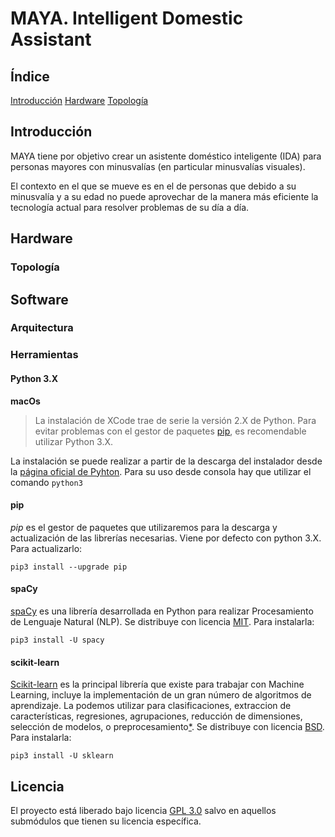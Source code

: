 # MAYA. Intelligent Domestic Assistant

## Índice

[Introducción](#Introduccion)
[Hardware](#Hardware)
  [Topología](#Topologia)

## Introducción

MAYA tiene por objetivo crear un asistente doméstico inteligente (IDA) para personas mayores con minusvalías (en particular minusvalías visuales).

El contexto en el que se mueve es en el de personas que debido a su minusvalía y a su edad no puede aprovechar de la manera más eficiente la tecnología actual para resolver problemas de su día a día.

## Hardware

### Topología

## Software

### Arquitectura

### Herramientas

#### Python 3.X

**macOs**
> La instalación de XCode trae de serie la versión 2.X de Python. Para evitar problemas con el gestor de paquetes [pip](https://pypi.python.org/pypi/pip), es recomendable utilizar Python 3.X.

La instalación se puede realizar a partir de la descarga del instalador desde la [página oficial de Pyhton](https://www.python.org/downloads/). Para su uso desde consola hay que utilizar el comando `python3`

#### pip

*pip* es el gestor de paquetes que utilizaremos para la descarga y actualización de las librerías necesarias. Viene por defecto con python 3.X. Para actualizarlo:

~~~
pip3 install --upgrade pip
~~~

#### spaCy

[spaCy](https://spacy.io/) es una librería desarrollada en Python para realizar Procesamiento de Lenguaje Natural (NLP). Se distribuye con licencia [MIT](https://opensource.org/licenses/MIT). Para instalarla:

~~~
pip3 install -U spacy
~~~

#### scikit-learn

[Scikit-learn](http://scikit-learn.org/stable/) es la principal librería que existe para trabajar con Machine Learning, incluye la implementación de un gran número de algoritmos de aprendizaje. La podemos utilizar para clasificaciones, extraccion de características, regresiones, agrupaciones, reducción de dimensiones, selección de modelos, o preprocesamiento[\*](http://relopezbriega.github.io/blog/2015/10/10/machine-learning-con-python/#Scikit-Learn). Se distribuye con licencia [BSD](https://www.freebsd.org/copyright/freebsd-license.html). Para instalarla:

~~~
pip3 install -U sklearn
~~~

## Licencia

El proyecto está liberado bajo licencia [GPL 3.0](https://www.gnu.org/licenses/gpl-3.0-standalone.html) salvo en aquellos submódulos que tienen su licencia específica.
